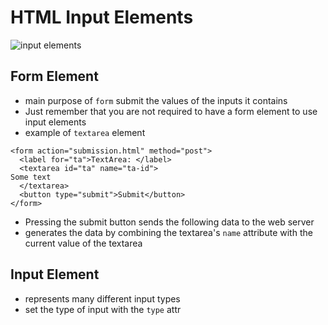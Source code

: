 # HTML Input Elements
![input elements](https://github.com/cammaicey/startup/blob/main/images/html-input-elements.jpg)

## Form Element
- main purpose of `form` submit the values of the inputs it contains
- Just remember that you are not required to have a form element to use input elements
- example of `textarea` element
```
<form action="submission.html" method="post">
  <label for="ta">TextArea: </label>
  <textarea id="ta" name="ta-id">
Some text
  </textarea>
  <button type="submit">Submit</button>
</form>
```
- Pressing the submit button sends the following data to the web server
- generates the data by combining the textarea's `name` attribute with the current value of the textarea

## Input Element
-  represents many different input types
- set the type of input with the `type` attr
